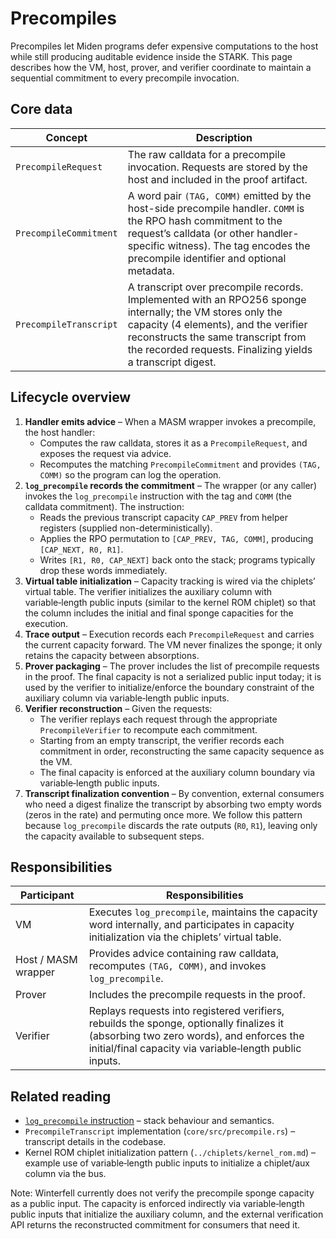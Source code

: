# Precompiles

Precompiles let Miden programs defer expensive computations to the host while still producing
auditable evidence inside the STARK. This page describes how the VM, host, prover, and verifier
coordinate to maintain a sequential commitment to every precompile invocation.

## Core data

| Concept | Description |
| ------- | ----------- |
| `PrecompileRequest` | The raw calldata for a precompile invocation. Requests are stored by the host and included in the proof artifact. |
| `PrecompileCommitment` | A word pair `(TAG, COMM)` emitted by the host-side precompile handler. `COMM` is the RPO hash commitment to the request’s calldata (or other handler-specific witness). The tag encodes the precompile identifier and optional metadata. |
| `PrecompileTranscript` | A transcript over precompile records. Implemented with an RPO256 sponge internally; the VM stores only the capacity (4 elements), and the verifier reconstructs the same transcript from the recorded requests. Finalizing yields a transcript digest. |

## Lifecycle overview

1. **Handler emits advice** – When a MASM wrapper invokes a precompile, the host handler:
   - Computes the raw calldata, stores it as a `PrecompileRequest`, and exposes the request via advice.
   - Recomputes the matching `PrecompileCommitment` and provides `(TAG, COMM)` so the program can log the operation.
2. **`log_precompile` records the commitment** – The wrapper (or any caller) invokes the `log_precompile` instruction with the tag and `COMM` (the calldata commitment). The instruction:
   - Reads the previous transcript capacity `CAP_PREV` from helper registers (supplied non-deterministically).
   - Applies the RPO permutation to `[CAP_PREV, TAG, COMM]`, producing `[CAP_NEXT, R0, R1]`.
   - Writes `[R1, R0, CAP_NEXT]` back onto the stack; programs typically drop these words immediately.
3. **Virtual table initialization** – Capacity tracking is wired via the chiplets’ virtual table. The verifier initializes the auxiliary column with variable‑length public inputs (similar to the kernel ROM chiplet) so that the column includes the initial and final sponge capacities for the execution.
4. **Trace output** – Execution records each `PrecompileRequest` and carries the current capacity forward. The VM never finalizes the sponge; it only retains the capacity between absorptions.
5. **Prover packaging** – The prover includes the list of precompile requests in the proof. The final capacity is not a serialized public input today; it is used by the verifier to initialize/enforce the boundary constraint of the auxiliary column via variable‑length public inputs.
6. **Verifier reconstruction** – Given the requests:
   - The verifier replays each request through the appropriate `PrecompileVerifier` to recompute each commitment.
   - Starting from an empty transcript, the verifier records each commitment in order, reconstructing the same capacity sequence as the VM.
   - The final capacity is enforced at the auxiliary column boundary via variable‑length public inputs.
7. **Transcript finalization convention** – By convention, external consumers who need a digest finalize the transcript by absorbing two empty words (zeros in the rate) and permuting once more. We follow this pattern because `log_precompile` discards the rate outputs (`R0`, `R1`), leaving only the capacity available to subsequent steps.

## Responsibilities

| Participant | Responsibilities |
| ----------- | ---------------- |
| VM | Executes `log_precompile`, maintains the capacity word internally, and participates in capacity initialization via the chiplets’ virtual table. |
| Host / MASM wrapper | Provides advice containing raw calldata, recomputes `(TAG, COMM)`, and invokes `log_precompile`. |
| Prover | Includes the precompile requests in the proof. |
| Verifier | Replays requests into registered verifiers, rebuilds the sponge, optionally finalizes it (absorbing two zero words), and enforces the initial/final capacity via variable‑length public inputs. |

## Related reading

- [`log_precompile` instruction](../../user_docs/assembly/instruction_reference.md) – stack behaviour and semantics.
- `PrecompileTranscript` implementation (`core/src/precompile.rs`) – transcript details in the codebase.
- Kernel ROM chiplet initialization pattern (`../chiplets/kernel_rom.md`) – example use of variable‑length public inputs to initialize a chiplet/aux column via the bus.

Note: Winterfell currently does not verify the precompile sponge capacity as a public input. The capacity is enforced indirectly via variable‑length public inputs that initialize the auxiliary column, and the external verification API returns the reconstructed commitment for consumers that need it.
